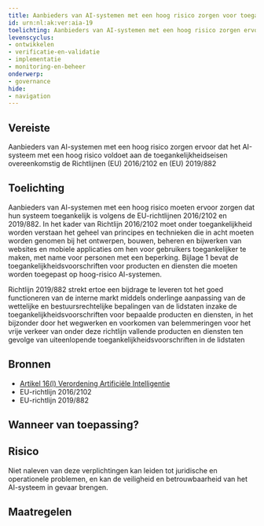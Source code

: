 ```yaml
---
title: Aanbieders van AI-systemen met een hoog risico zorgen voor toegankelijkheidseisen 
id: urn:nl:ak:ver:aia-19
toelichting: Aanbieders van AI-systemen met een hoog risico zorgen ervoor dat het AI-systeem met een hoog risico voldoet aan de toegankelijkheidseisen overeenkomstig de Richtlijnen (EU) 2016/2102 en (EU) 2019/882
levenscyclus:
- ontwikkelen
- verificatie-en-validatie
- implementatie
- monitoring-en-beheer
onderwerp:
- governance
hide:
- navigation
---
```


<!-- tags -->
## Vereiste

Aanbieders van AI-systemen met een hoog risico zorgen ervoor dat het AI-systeem met een hoog risico voldoet aan de toegankelijkheidseisen overeenkomstig de Richtlijnen (EU) 2016/2102 en (EU) 2019/882

## Toelichting

Aanbieders van AI-systemen met een hoog risico moeten ervoor zorgen dat hun systeem toegankelijk is volgens de EU-richtlijnen 2016/2102 en 2019/882.
In het kader van Richtlijn 2016/2102 moet onder toegankelijkheid worden verstaan het geheel van principes en technieken die in acht moeten worden genomen bij het ontwerpen, bouwen, beheren en bijwerken van websites en mobiele applicaties om hen voor gebruikers toegankelijker te maken, met name voor personen met een beperking.
Bijlage 1 bevat de toegankelijkheidsvoorschriften voor producten en diensten die moeten worden toegepast op hoog-risico AI-systemen.

Richtlijn 2019/882 strekt ertoe een bijdrage te leveren tot het goed functioneren van de interne markt middels onderlinge  aanpassing van de wettelijke en bestuursrechtelijke bepalingen van de lidstaten inzake de toegankelijkheidsvoorschriften  voor bepaalde producten en diensten, in het bijzonder door het wegwerken en voorkomen van belemmeringen voor het vrije verkeer van onder deze richtlijn vallende producten en diensten ten gevolge van uiteenlopende toegankelijkheidsvoorschriften in de lidstaten

## Bronnen

- [Artikel 16(l) Verordening Artificiële Intelligentie](https://eur-lex.europa.eu/legal-content/NL/TXT/HTML/?uri=OJ:L_202401689#d1e3823-1-1)
- EU-richtlijn 2016/2102
- EU-richtlijn 2019/882

## Wanneer van toepassing?


## Risico

Niet naleven van deze verplichtingen kan leiden tot juridische en operationele problemen, en kan de veiligheid en betrouwbaarheid van het AI-systeem in gevaar brengen.

## Maatregelen
<!-- list_maatregelen vereiste/aia-19-toegankelijkheidseisen no-search no-onderwerp no-rol no-levenscyclus -->
